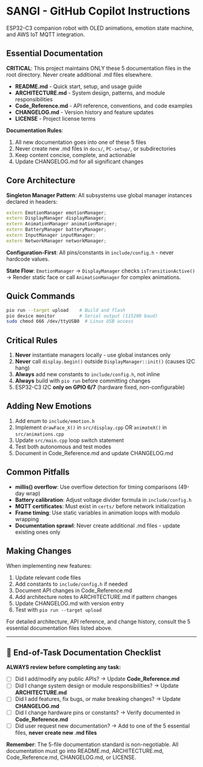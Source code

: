 # SANGI - GitHub Copilot Instructions

ESP32-C3 companion robot with OLED animations, emotion state machine, and AWS IoT MQTT integration.

## Essential Documentation

**CRITICAL**: This project maintains ONLY these 5 documentation files in the root directory. Never create additional .md files elsewhere.

- **README.md** - Quick start, setup, and usage guide
- **ARCHITECTURE.md** - System design, patterns, and module responsibilities
- **Code_Reference.md** - API reference, conventions, and code examples
- **CHANGELOG.md** - Version history and feature updates
- **LICENSE** - Project license terms

**Documentation Rules**:
1. All new documentation goes into one of these 5 files
2. Never create new .md files in `docs/`, `PC-setup/`, or subdirectories
3. Keep content concise, complete, and actionable
4. Update CHANGELOG.md for all significant changes

## Core Architecture

**Singleton Manager Pattern**: All subsystems use global manager instances declared in headers:
```cpp
extern EmotionManager emotionManager;
extern DisplayManager displayManager;
extern AnimationManager animationManager;
extern BatteryManager batteryManager;
extern InputManager inputManager;
extern NetworkManager networkManager;
```

**Configuration-First**: All pins/constants in `include/config.h` - never hardcode values.

**State Flow**: `EmotionManager` → `DisplayManager` checks `isTransitionActive()` → Render static face or call `AnimationManager` for complex animations.

## Quick Commands

```bash
pio run --target upload    # Build and flash
pio device monitor         # Serial output (115200 baud)
sudo chmod 666 /dev/ttyUSB0  # Linux USB access
```

## Critical Rules

1. **Never** instantiate managers locally - use global instances only
2. **Never** call `display.begin()` outside `DisplayManager::init()` (causes I2C hang)
3. **Always** add new constants to `include/config.h`, not inline
4. **Always** build with `pio run` before committing changes
5. ESP32-C3 I2C **only on GPIO 6/7** (hardware fixed, non-configurable)

## Adding New Emotions

1. Add enum to `include/emotion.h`
2. Implement `drawFace_X()` in `src/display.cpp` OR `animateX()` in `src/animations.cpp`
3. Update `src/main.cpp` loop switch statement
4. Test both autonomous and test modes
5. Document in Code_Reference.md and update CHANGELOG.md

## Common Pitfalls

- **millis() overflow**: Use overflow detection for timing comparisons (49-day wrap)
- **Battery calibration**: Adjust voltage divider formula in `include/config.h`
- **MQTT certificates**: Must exist in `certs/` before network initialization
- **Frame timing**: Use static variables in animation loops with modulo wrapping
- **Documentation sprawl**: Never create additional .md files - update existing ones only

## Making Changes

When implementing new features:
1. Update relevant code files
2. Add constants to `include/config.h` if needed
3. Document API changes in Code_Reference.md
4. Add architecture notes to ARCHITECTURE.md if pattern changes
5. Update CHANGELOG.md with version entry
6. Test with `pio run --target upload`

For detailed architecture, API reference, and change history, consult the 5 essential documentation files listed above.

---

## 📝 End-of-Task Documentation Checklist

**ALWAYS review before completing any task:**

- [ ] Did I add/modify any public APIs? → Update **Code_Reference.md**
- [ ] Did I change system design or module responsibilities? → Update **ARCHITECTURE.md**
- [ ] Did I add features, fix bugs, or make breaking changes? → Update **CHANGELOG.md**
- [ ] Did I change hardware pins or constants? → Verify documented in **Code_Reference.md**
- [ ] Did user request new documentation? → Add to one of the 5 essential files, **never create new .md files**

**Remember**: The 5-file documentation standard is non-negotiable. All documentation must go into README.md, ARCHITECTURE.md, Code_Reference.md, CHANGELOG.md, or LICENSE.
